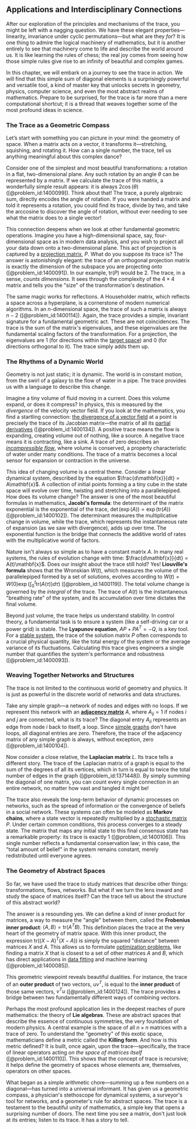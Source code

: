 ## Applications and Interdisciplinary Connections

After our exploration of the principles and mechanisms of the trace, you might be left with a nagging question. We have these elegant properties—linearity, invariance under cyclic permutations—but what are they *for*? It is one thing to admire the logical machinery of mathematics, but it is another entirely to see that machinery come to life and describe the world around us. It is like learning the rules of chess; the real joy comes from seeing how those simple rules give rise to an infinity of beautiful and complex games.

In this chapter, we will embark on a journey to see the trace in action. We will find that this simple sum of diagonal elements is a surprisingly powerful and versatile tool, a kind of master key that unlocks secrets in geometry, physics, computer science, and even the most abstract realms of mathematics. Prepare to be surprised, for the trace is far more than a mere computational shortcut; it is a thread that weaves together some of the most profound ideas in science.

### The Trace as a Geometric Compass

Let’s start with something you can picture in your mind: the geometry of space. When a matrix acts on a vector, it transforms it—stretching, squishing, and rotating it. How can a single number, the trace, tell us anything meaningful about this complex dance?

Consider one of the simplest and most beautiful transformations: a rotation in a flat, two-dimensional plane. Any such rotation by an angle $\theta$ can be represented by a matrix. If we calculate the trace of this matrix, a wonderfully simple result appears: it is always $2\cos(\theta)$ ([@problem_id:1400099]). Think about that! The trace, a purely algebraic sum, directly encodes the angle of rotation. If you were handed a matrix and told it represents a rotation, you could find its trace, divide by two, and take the arccosine to discover the angle of rotation, without ever needing to see what the matrix does to a single vector!

This connection deepens when we look at other fundamental geometric operations. Imagine you have a high-dimensional space, say, four-dimensional space as in modern data analysis, and you wish to project all your data down onto a two-dimensional plane. This act of projection is captured by a [projection matrix](@article_id:153985), $P$. What do you suppose its trace is? The answer is astonishingly elegant: the trace of an orthogonal projection matrix is exactly the dimension of the subspace you are projecting onto ([@problem_id:1400091]). In our example, $\text{tr}(P)$ would be 2. The trace, in a sense, *counts dimensions*. It sees through the complexity of the $4 \times 4$ matrix and tells you the "size" of the transformation's destination.

The same magic works for reflections. A Householder matrix, which reflects a space across a hyperplane, is a cornerstone of modern numerical algorithms. In an $n$-dimensional space, the trace of such a matrix is always $n-2$ ([@problem_id:1400114]). Again, the trace provides a simple, invariant signature for a fundamental geometric act. These are not coincidences. The trace is the sum of the matrix's eigenvalues, and these eigenvalues are the fundamental scaling factors of the transformation. For a projection, the eigenvalues are 1 (for directions within the [target space](@article_id:142686)) and 0 (for directions orthogonal to it). The trace simply adds them up.

### The Rhythms of a Dynamic World

Geometry is not just static; it is dynamic. The world is in constant motion, from the swirl of a galaxy to the flow of water in a pipe. The trace provides us with a language to describe this change.

Imagine a tiny volume of fluid moving in a current. Does this volume expand, or does it compress? In physics, this is measured by the *divergence* of the velocity vector field. If you look at the mathematics, you find a startling connection: [the divergence of a vector field](@article_id:264861) at a point is precisely the trace of its Jacobian matrix—the matrix of all its [partial derivatives](@article_id:145786) ([@problem_id:1400134]). A positive trace means the flow is expanding, creating volume out of nothing, like a source. A negative trace means it is contracting, like a sink. A trace of zero describes an *[incompressible flow](@article_id:139807)*, where volume is conserved, a property characteristic of water under many conditions. The trace of a matrix becomes a local sensor for expansion or contraction in the universe.

This idea of changing volume is a central theme. Consider a linear dynamical system, described by the equation $\frac{d\mathbf{x}}{dt} = A\mathbf{x}$. A collection of initial points forming a a tiny cube in the state space will evolve over time, twisting and stretching into a parallelepiped. How does its volume change? The answer is one of the most beautiful formulas in mathematics, **Jacobi's formula**: the determinant of the matrix exponential is the exponential of the trace, $\det(\exp(A)) = \exp(\text{tr}(A))$ ([@problem_id:1400102]). The determinant measures the multiplicative change in volume, while the trace, which represents the instantaneous rate of expansion (as we saw with divergence), adds up over time. The exponential function is the bridge that connects the additive world of rates with the multiplicative world of factors.

Nature isn't always so simple as to have a constant matrix $A$. In many real systems, the rules of evolution change with time: $\frac{d\mathbf{x}}{dt} = A(t)\mathbf{x}$. Does our insight about the trace still hold? Yes! **Liouville's formula** shows that the Wronskian $W(t)$, which measures the volume of the parallelepiped formed by a set of solutions, evolves according to $W(t) = W(0) \exp\left(\int_0^t \text{tr}(A(\tau)) d\tau\right)$ ([@problem_id:1400119]). The total volume change is governed by the *integral* of the trace. The trace of $A(t)$ is the instantaneous "breathing rate" of the system, and its accumulation over time dictates the final volume.

Beyond just volume, the trace helps us understand stability. In control theory, a fundamental task is to ensure a system (like a self-driving car or a power grid) is stable. The **Lyapunov equation**, $AP + PA^T = -Q$, is a key tool. For a [stable system](@article_id:266392), the trace of the solution matrix $P$ often corresponds to a crucial physical quantity, like the total energy of the system or the average variance of its fluctuations. Calculating this trace gives engineers a single number that quantifies the system's performance and robustness ([@problem_id:1400093]).

### Weaving Together Networks and Structures

The trace is not limited to the continuous world of geometry and physics. It is just as powerful in the discrete world of networks and data structures.

Take any simple graph—a network of nodes and edges with no loops. If we represent this network with an **[adjacency matrix](@article_id:150516)** $A$, where $A_{ij}=1$ if nodes $i$ and $j$ are connected, what is its trace? The diagonal entry $A_{ii}$ represents an edge from node $i$ back to itself, a loop. Since [simple graphs](@article_id:274388) don't have loops, all diagonal entries are zero. Therefore, the trace of the adjacency matrix of any simple graph is always, without exception, zero ([@problem_id:1400104]).

Now consider a close relative, the **Laplacian matrix** $L$. Its trace tells a different story. The trace of the Laplacian matrix of a graph is equal to the sum of the degrees of all its vertices, which in turn is equal to twice the total number of edges in the graph ([@problem_id:1371448]). By simply summing the diagonal of one matrix, you can count every single connection in an entire network, no matter how vast and tangled it might be!

The trace also reveals the long-term behavior of dynamic processes on networks, such as the spread of information or the convergence of beliefs in a social network. These systems can often be modeled as **Markov chains**, where a state vector is repeatedly multiplied by a [stochastic matrix](@article_id:269128) $P$. Under certain common conditions, this process converges to a steady state. The matrix that maps any initial state to this final consensus state has a remarkable property: its trace is exactly 1 ([@problem_id:1400106]). This single number reflects a fundamental conservation law; in this case, the "total amount of belief" in the system remains constant, merely redistributed until everyone agrees.

### The Geometry of Abstract Spaces

So far, we have used the trace to study matrices that describe other things: transformations, flows, networks. But what if we turn the lens inward and study the space of matrices itself? Can the trace tell us about the structure of this abstract world?

The answer is a resounding yes. We can define a kind of inner product for matrices, a way to measure the "angle" between them, called the **Frobenius inner product**: $\langle A, B \rangle = \text{tr}(A^T B)$. This definition places the trace at the very heart of the geometry of matrix space. With this inner product, the expression $\text{tr}((X-A)^T(X-A))$ is simply the squared "distance" between matrices $X$ and $A$. This allows us to formulate [optimization problems](@article_id:142245), like finding a matrix $X$ that is closest to a set of other matrices $A$ and $B$, which has direct applications in [data fitting](@article_id:148513) and machine learning ([@problem_id:1400085]).

This geometric viewpoint reveals beautiful dualities. For instance, the trace of an **outer product** of two vectors, $uv^T$, is equal to the **inner product** of those same vectors, $v^T u$ ([@problem_id:1400124]). The trace provides a bridge between two fundamentally different ways of combining vectors.

Perhaps the most profound application lies in the deepest reaches of pure mathematics: the theory of **Lie algebras**. These are abstract spaces that describe the essence of continuous symmetries, the very foundation of modern physics. A central example is the space of all $n \times n$ matrices with a trace of zero. To understand the "geometry" of this exotic space, mathematicians define a metric called the **Killing form**. And how is this metric defined? It is built, once again, upon the trace—specifically, the trace of linear operators acting *on the space of matrices itself* ([@problem_id:1400110]). This shows that the concept of trace is recursive; it helps define the geometry of spaces whose elements are, themselves, operators on other spaces.

What began as a simple arithmetic chore—summing up a few numbers on a diagonal—has turned into a universal informant. It has given us a geometric compass, a physician's stethoscope for dynamical systems, a surveyor's tool for networks, and a geometer's rule for abstract spaces. The trace is a testament to the beautiful unity of mathematics, a simple key that opens a surprising number of doors. The next time you see a matrix, don't just look at its entries; listen to its trace. It has a story to tell.